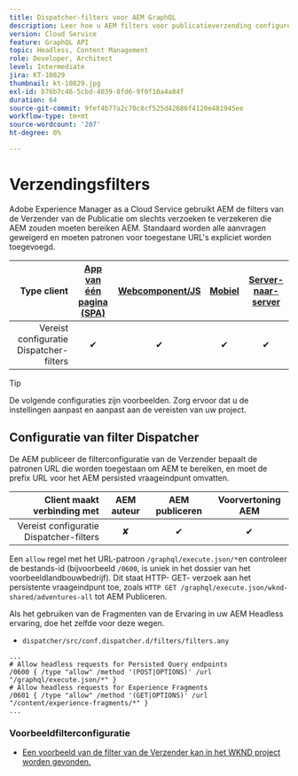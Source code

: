 ```yaml
---
title: Dispatcher-filters voor AEM GraphQL
description: Leer hoe u AEM filters voor publicatieverzending configureert voor gebruik met AEM GraphQL.
version: Cloud Service
feature: GraphQL API
topic: Headless, Content Management
role: Developer, Architect
level: Intermediate
jira: KT-10829
thumbnail: kt-10829.jpg
exl-id: b76b7c46-5cbd-4039-8fd6-9f0f10a4a84f
duration: 64
source-git-commit: 9fef4b77a2c70c8cf525d42686f4120e481945ee
workflow-type: tm+mt
source-wordcount: '207'
ht-degree: 0%

---
```


# Verzendingsfilters

Adobe Experience Manager as a Cloud Service gebruikt AEM de filters van de Verzender van de Publicatie om slechts verzoeken te verzekeren die AEM zouden moeten bereiken AEM. Standaard worden alle aanvragen geweigerd en moeten patronen voor toegestane URL&#39;s expliciet worden toegevoegd.

| Type client | [App van één pagina (SPA)](../spa.md) | [Webcomponent/JS](../web-component.md) | [Mobiel](../mobile.md) | [Server-naar-server](../server-to-server.md) |
|------------------------------------------:|:---------------------:|:----------------:|:---------:|:----------------:|
| Vereist configuratie Dispatcher-filters | ✔ | ✔ | ✔ | ✔ |

>[!TIP]
>
> De volgende configuraties zijn voorbeelden. Zorg ervoor dat u de instellingen aanpast en aanpast aan de vereisten van uw project.

## Configuratie van filter Dispatcher

De AEM publiceer de filterconfiguratie van de Verzender bepaalt de patronen URL die worden toegestaan om AEM te bereiken, en moet de prefix URL voor het AEM persisted vraageindpunt omvatten.

| Client maakt verbinding met | AEM auteur | AEM publiceren | Voorvertoning AEM |
|------------------------------------------:|:----------:|:-------------:|:-------------:|
| Vereist configuratie Dispatcher-filters | ✘ | ✔ | ✔ |

Een `allow` regel met het URL-patroon `/graphql/execute.json/*`en controleer de bestands-id (bijvoorbeeld `/0600`, is uniek in het dossier van het voorbeeldlandbouwbedrijf).
Dit staat HTTP- GET- verzoek aan het persistente vraageindpunt toe, zoals `HTTP GET /graphql/execute.json/wknd-shared/adventures-all` tot AEM Publiceren.

Als het gebruiken van de Fragmenten van de Ervaring in uw AEM Headless ervaring, doe het zelfde voor deze wegen.

+ `dispatcher/src/conf.dispatcher.d/filters/filters.any`

```
...
# Allow headless requests for Persisted Query endpoints
/0600 { /type "allow" /method '(POST|OPTIONS)' /url "/graphql/execute.json/*" }
# Allow headless requests for Experience Fragments
/0601 { /type "allow" /method '(GET|OPTIONS)' /url "/content/experience-fragments/*" }
...
```

### Voorbeeldfilterconfiguratie

+ [Een voorbeeld van de filter van de Verzender kan in het WKND project worden gevonden.](https://github.com/adobe/aem-guides-wknd/blob/main/dispatcher/src/conf.dispatcher.d/filters/filters.any#L28)
